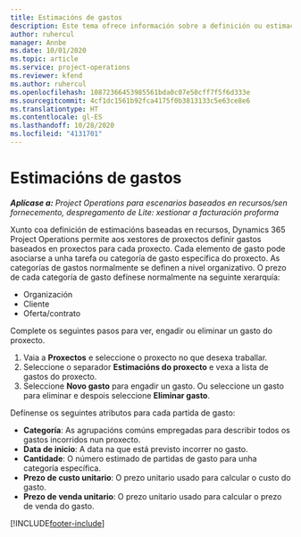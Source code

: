 ```yaml
---
title: Estimacións de gastos
description: Este tema ofrece información sobre a definición ou estimación de gastos baseados en proxectos.
author: ruhercul
manager: Annbe
ms.date: 10/01/2020
ms.topic: article
ms.service: project-operations
ms.reviewer: kfend
ms.author: ruhercul
ms.openlocfilehash: 10872366453985561bda0c07e50cff7f5f6d333e
ms.sourcegitcommit: 4cf1dc1561b92fca4175f0b3813133c5e63ce8e6
ms.translationtype: HT
ms.contentlocale: gl-ES
ms.lasthandoff: 10/28/2020
ms.locfileid: "4131701"
---
```

# <a name="expense-estimates"></a>Estimacións de gastos
_**Aplícase a:** Project Operations para escenarios baseados en recursos/sen fornecemento, despregamento de Lite: xestionar a facturación proforma_

Xunto coa definición de estimacións baseadas en recursos, Dynamics 365 Project Operations permite aos xestores de proxectos definir gastos baseados en proxectos para cada proxecto. Cada elemento de gasto pode asociarse a unha tarefa ou categoría de gasto específica do proxecto. As categorías de gastos normalmente se definen a nivel organizativo. O prezo de cada categoría de gasto defínese normalmente na seguinte xerarquía:

- Organización
- Cliente
- Oferta/contrato

Complete os seguintes pasos para ver, engadir ou eliminar un gasto do proxecto.

1. Vaia a **Proxectos** e seleccione o proxecto no que desexa traballar.
2. Seleccione o separador **Estimacións do proxecto** e vexa a lista de gastos do proxecto.
3. Seleccione **Novo gasto** para engadir un gasto. Ou seleccione un gasto para eliminar e despois seleccione **Eliminar gasto**.

Defínense os seguintes atributos para cada partida de gasto:

- **Categoría**: As agrupacións comúns empregadas para describir todos os gastos incorridos nun proxecto.
- **Data de inicio**: A data na que está previsto incorrer no gasto.
- **Cantidade**: O número estimado de partidas de gasto para unha categoría específica.
- **Prezo de custo unitario**: O prezo unitario usado para calcular o custo do gasto.
- **Prezo de venda unitario**: O prezo unitario usado para calcular o prezo de venda do gasto.



[!INCLUDE[footer-include](../includes/footer-banner.md)]